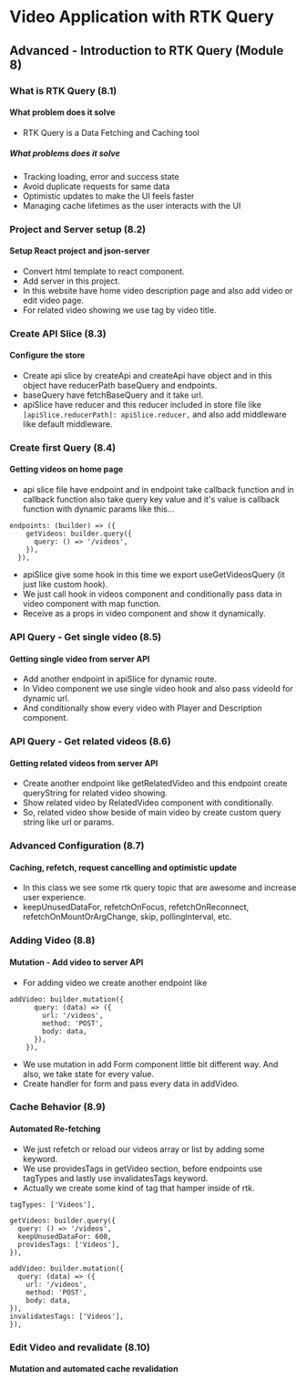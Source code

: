 # Video Application with RTK Query

## Advanced - Introduction to RTK Query (Module 8)

### What is RTK Query (8.1)

#### What problem does it solve

- RTK Query is a Data Fetching and Caching tool

##### What problems does it solve

- Tracking loading, error and success state
- Avoid duplicate requests for same data
- Optimistic updates to make the UI feels faster
- Managing cache lifetimes as the user interacts with the UI

### Project and Server setup (8.2)

#### Setup React project and json-server

- Convert html template to react component.
- Add server in this project.
- In this website have home video description page and also add video or edit video page.
- For related video showing we use tag by video title.

### Create API Slice (8.3)

#### Configure the store

- Create api slice by createApi and createApi have object and in this object have reducerPath baseQuery and endpoints.
- baseQuery have fetchBaseQuery and it take url.
- apiSlice have reducer and this reducer included in store file like `[apiSlice.reducerPath]: apiSlice.reducer,` and also add middleware like default middleware.

### Create first Query (8.4)

#### Getting videos on home page

- api slice file have endpoint and in endpoint take callback function and in callback function also take query key value and it's value is callback function with dynamic params like this...

```
endpoints: (builder) => ({
    getVideos: builder.query({
      query: () => '/videos',
    }),
  }),
```

- apiSlice give some hook in this time we export useGetVideosQuery (it just like custom hook).
- We just call hook in videos component and conditionally pass data in video component with map function.
- Receive as a props in video component and show it dynamically.

### API Query - Get single video (8.5)

#### Getting single video from server API

- Add another endpoint in apiSlice for dynamic route.
- In Video component we use single video hook and also pass videoId for dynamic url.
- And conditionally show every video with Player and Description component.

### API Query - Get related videos (8.6)

#### Getting related videos from server API

- Create another endpoint like getRelatedVideo and this endpoint create queryString for related video showing.
- Show related video by RelatedVideo component with conditionally.
- So, related video show beside of main video by create custom query string like url or params.

### Advanced Configuration (8.7)

#### Caching, refetch, request cancelling and optimistic update

- In this class we see some rtk query topic that are awesome and increase user experience.
- keepUnusedDataFor, refetchOnFocus, refetchOnReconnect, refetchOnMountOrArgChange, skip, pollingInterval, etc.

### Adding Video (8.8)

#### Mutation - Add video to server API

- For adding video we create another endpoint like

```
addVideo: builder.mutation({
      query: (data) => ({
        url: '/videos',
        method: 'POST',
        body: data,
      }),
    }),
```

- We use mutation in add Form component little bit different way. And also, we take state for every value.
- Create handler for form and pass every data in addVideo.

### Cache Behavior (8.9)

#### Automated Re-fetching

- We just refetch or reload our videos array or list by adding some keyword.
- We use providesTags in getVideo section, before endpoints use tagTypes and lastly use invalidatesTags keyword.
- Actually we create some kind of tag that hamper inside of rtk.

```
tagTypes: ['Videos'],

getVideos: builder.query({
  query: () => '/videos',
  keepUnusedDataFor: 600,
  providesTags: ['Videos'],
}),

addVideo: builder.mutation({
  query: (data) => ({
    url: '/videos',
    method: 'POST',
    body: data,
}),
invalidatesTags: ['Videos'],
}),
```

### Edit Video and revalidate (8.10)

#### Mutation and automated cache revalidation
